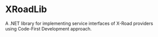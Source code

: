 # XRoadLib
A .NET library for implementing service interfaces of X-Road providers using Code-First Development approach.
